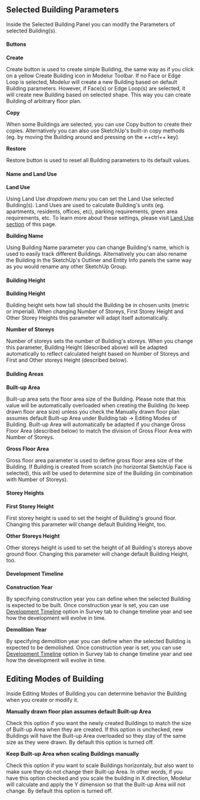 Selected Building Parameters
----------------------------

Inside the Selected Building Panel you can modify the Parameters of selected Building(s).

#### Buttons ####

**Create**

Create button is used to create simple Building, the same way as if you click on a yellow Create Building icon in Modelur Toolbar. If no Face or Edge Loop is selected, Modelur will create a new Building based on default Building parameters. However, if Face(s) or Edge Loop(s) are selected, it will create new Building based on selected shape. This way you can create Building of arbitrary floor plan.

**Copy**

When some Buildings are selected, you can use Copy button to create their copies. Alternatively you can also use SketchUp's built-in copy methods (eg. by moving the Building around and pressing on the ++ctrl++ key).

**Restore**

Restore button is used to reset all Building parameters to its default values.

#### Name and Land Use ####

**Land Use**

Using Land Use _dropdown menu_ you can set the Land Use selected Building(s). Land Uses are used to calculate Building's units (eg. apartments, residents, offices, etc), parking requirements, green area requirements, etc. To learn more about these settings, please visit [Land Use section](land_use) of this page.

**Building Name**

Using Building Name parameter you can change Building's name, which is used to easily track different Buildings. Alternatively you can also rename the Building in the SketchUp's Outliner and Entity Info panels the same way as you would rename any other SketchUp Group. 

#### Building Height ####

**Building Height**

Building height sets how tall should the Building be in chosen units (metric or imperial). When changing Number of Storeys, First Storey Height and Other Storey Heights this parameter will adapt itself automatically.

**Number of Storeys**

Number of storeys sets the number of Building's storeys. When you change this parameter, Building Height (described above) will be adapted automatically to reflect calculated height based on Number of Storeys and First and Other storeys Height (described below).

#### Building Areas ####

**Built-up Area**

Built-up area sets the floor area size of the Building. Please note that this value will be automatically overloaded when creating the Building (to keep drawn floor area size) unless you check the Manually drawn floor plan assumes default Built-up Area under Building tab → Editing Modes of Building. Built-up Area will automatically be adapted if you change Gross Floor Area (described below) to match the division of Gross Floor Area with Number of Storeys. 

**Gross Floor Area**

Gross floor area parameter is used to define gross floor area size of the Building. If Building is created from scratch (no horizontal SketchUp Face is selected), this will be used to determine size of the Building (in combination with Number of Storeys).

#### Storey Heights ####

**First Storey Height**

First storey height is used to set the height of Building's ground floor. Changing this parameter will change default Building Height, too.

**Other Storeys Height**

Other storeys height is used to set the height of all Building's storeys above ground floor. Changing this parameter will change default Building Height, too.

#### Development Timeline ####

**Construction Year**

By specifying construction year you can define when the selected Building is expected to be built. Once construction year is set, you can use [Development Timeline](building/#development-timeline) option in Survey tab to change timeline year and see how the development will evolve in time.

**Demolition Year**

By specifying demolition year you can define when the selected Building is expected to be demolished. Once construction year is set, you can use [Development Timeline](building/#development-timeline) option in Survey tab to change timeline year and see how the development will evolve in time.

Editing Modes of Building
-------------------------

Inside Editing Modes of Building you can determine behavior the Building when you create or modify it.

**Manually drawn floor plan assumes default Built-up Area**

Check this option if you want the newly created Buildings to match the size of Built-up Area when they are created. If this option is unchecked, new Buildings will have the Built-up Area overloaded so they stay of the same size as they were drawn. By default this option is turned off.

**Keep Built-up Area when scaling Buildings manually**

Check this option if you want to scale Buildings horizontaly, but also want to make sure they do not change their Built-up Area. In other words, if you have this option checked and you scale the building in X direction, Modelur will calculate and apply the Y dimension so that the Built-up Area will not change. By default this option is turned off. 